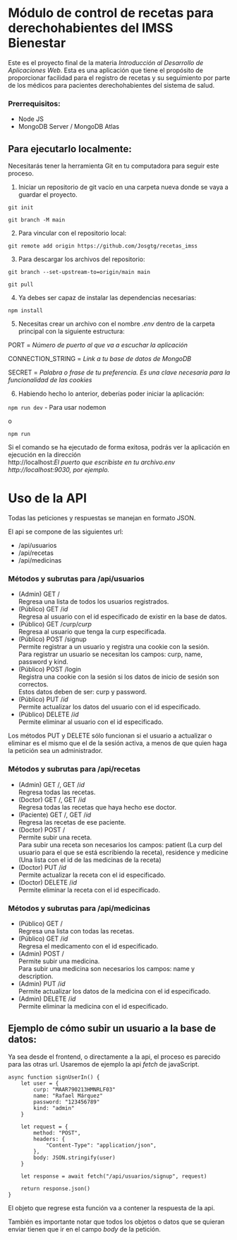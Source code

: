 # Módulo de control de recetas para derechohabientes del IMSS Bienestar

Este es el proyecto final de la materia *Introducción al Desarrollo de Aplicaciones Web*. Esta es una aplicación que tiene el propósito de proporcionar facilidad para el registro de recetas y su seguimiento por parte de los médicos para pacientes derechohabientes del sistema de salud.

### Prerrequisitos:

- Node JS
- MongoDB Server / MongoDB Atlas


## Para ejecutarlo localmente:

Necesitarás tener la herramienta Git en tu computadora para seguir este proceso.

1. Iniciar un repositorio de git vacío en una carpeta nueva donde se vaya a guardar el proyecto.

```git init```

```git branch -M main```

2. Para vincular con el repositorio local:

```git remote add origin https://github.com/Josgtg/recetas_imss```

3. Para descargar los archivos del repositorio:

```git branch --set-upstream-to=origin/main main```

```git pull```

4. Ya debes ser capaz de instalar las dependencias necesarias:

```npm install```

5. Necesitas crear un archivo con el nombre *.env* dentro de la carpeta principal con la siguiente estructura:

PORT = *Número de puerto al que va a escuchar la aplicación*

CONNECTION_STRING = *Link a tu base de datos de MongoDB*

SECRET = *Palabra o frase de tu preferencia. Es una clave necesaria para la funcionalidad de las cookies*

6. Habiendo hecho lo anterior, deberías poder iniciar la aplicación:

```npm run dev``` - Para usar nodemon

o

```npm run```

Si el comando se ha ejecutado de forma exitosa, podrás ver la aplicación en ejecución en la dirección<br>htt<span>p://localhost:</span>*El puerto que escribiste en tu archivo.env*<br>
*htt<span>p://localhost:</span>9030, por ejemplo.*

# Uso de la API

Todas las peticiones y respuestas se manejan en formato JSON.

El api se compone de las siguientes url:

- /api/usuarios
- /api/recetas
- /api/medicinas

### Métodos y subrutas para /api/usuarios

- (Admin) GET /<br>Regresa una lista de todos los usuarios registrados.
- (Público) GET /*id*<br>Regresa al usuario con el id especificado de existir en la base de datos.
- (Público) GET /curp/*curp*<br>Regresa al usuario que tenga la curp especificada.
- (Público) POST /signup<br>Permite registrar a un usuario y registra una cookie con la sesión.<br>
Para registrar un usuario se necesitan los campos: curp, name, password y kind.
- (Público) POST /login<br>Registra una cookie con la sesión si los datos de inicio de sesión son correctos.<br>
Estos datos deben de ser: curp y password.
- (Público) PUT /*id*<br>Permite actualizar los datos del usuario con el id especificado.
- (Público) DELETE /*id*<br>Permite eliminar al usuario con el id especificado.

Los métodos PUT y DELETE sólo funcionan si el usuario a actualizar o eliminar es el mismo que el de la sesión activa, a menos de que quien haga la petición sea un administrador.

### Métodos y subrutas para /api/recetas

- (Admin) GET /, GET /*id*<br>Regresa todas las recetas.
- (Doctor) GET /, GET /*id*<br>Regresa todas las recetas que haya hecho ese doctor.
- (Paciente) GET /, GET /*id*<br>Regresa las recetas de ese paciente.
- (Doctor) POST /<br>Permite subir una receta.<br>
Para subir una receta son necesarios los campos: patient (La curp del usuario para el que se está escribiendo la receta), residence y medicine (Una lista con el id de las medicinas de la receta)
- (Doctor) PUT /*id*<br>Permite actualizar la receta con el id especificado.
- (Doctor) DELETE /*id*<br>Permite eliminar la receta con el id especificado.

### Métodos y subrutas para /api/medicinas

- (Público) GET /<br>Regresa una lista con todas las recetas.
- (Público) GET /*id*<br>Regresa el medicamento con el id especificado.
- (Admin) POST /<br>Permite subir una medicina.<br>
Para subir una medicina son necesarios los campos: name y description.
- (Admin) PUT /*id*<br>Permite actualizar los datos de la medicina con el id especificado.
- (Admin) DELETE /*id*<br>Permite eliminar la medicina con el id especificado.


## Ejemplo de cómo subir un usuario a la base de datos:
Ya sea desde el frontend, o directamente a la api, el proceso es parecido para las otras url.
Usaremos de ejemplo la api *fetch* de javaScript.
```
async function signUserIn() {
    let user = {
        curp: "MAAR790213HMNRLF03"
        name: "Rafael Márquez"
        password: "123456789"
        kind: "admin"
    }
    
    let request = {
        method: "POST",
        headers: { 
            "Content-Type": "application/json",
        },
        body: JSON.stringify(user)
    }
    
    let response = await fetch("/api/usuarios/signup", request)
    
    return response.json()
}
```

El objeto que regrese esta función va a contener la respuesta de la api.

También es importante notar que todos los objetos o datos que se quieran enviar tienen que ir en el campo
*body* de la petición.